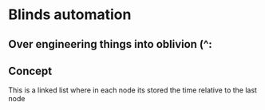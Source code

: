 # Blinds automation

## Over engineering things into oblivion (^:

## Concept 

This is a linked list where in each node its stored the time relative to the last node


